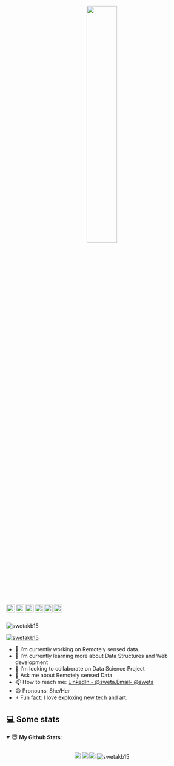 <p align="center">
  <img src="https://media.giphy.com/media/UXPr715fNgTQ3Tg7Dg/giphy.gif" width="40%">
  <br/>
  <br/>
<a href="https://twitter.com/SWETABARNWAL5?s=08">
  <img align="left" alt="Sweta's Twitter" width="22px" src="https://cdn.jsdelivr.net/npm/simple-icons@v3/icons/twitter.svg" />
</a>
<a href="https://www.linkedin.com/in/sweta-barnwal-607483196/">
  <img align="left" alt="Sweta's Linkdein" width="22px" src="https://cdn.jsdelivr.net/npm/simple-icons@v3/icons/linkedin.svg" />
</a>
<a href="https://github.com/sweta.akb15/">
  <img align="left" alt="Sweta's Github" width="22px" src="https://cdn.jsdelivr.net/npm/simple-icons@v3/icons/github.svg" />
</a>
<a href="https://www.instagram.com/barnwal3381/">
  <img align="left" alt="Sweta's Instagram" width="22px" src="https://cdn.jsdelivr.net/npm/simple-icons@v3/icons/instagram.svg" />
</a>
<a href="https://www.facebook.com/sweta.barnwal.969/">
  <img align="left" alt="Sweta's Facebook" width="22px" src="https://cdn.jsdelivr.net/npm/simple-icons@v3/icons/facebook.svg" />
</a>
<a href="https://sweta-akb15.medium.com">
  <img align="left" alt="Sweta's Mediun" width="22px" src="https://cdn.jsdelivr.net/npm/simple-icons@v3/icons/medium.svg" />
</a>

<br/>
<br/>
<p align="left"> <img src="https://komarev.com/ghpvc/?username=swetakb15&label=Profile%20views&color=0e75b6&style=flat" alt="swetakb15" /> </p>
<p align="left"> <a href="https://github.com/ryo-ma/github-profile-trophy"><img src="https://github-profile-trophy.vercel.app/?username=swetakb15" alt="swetakb15" /></a> </p>

- 🔭 I’m currently working on Remotely sensed data.
- 🌱 I’m currently learning more about Data Structures and Web development
- 👯 I’m looking to collaborate on Data Science Project
- 💬 Ask me about Remotely sensed Data
- 📫 How to reach me: [LinkedIn - @sweta](https://www.linkedin.com/in/sweta-barnwal-607483196/),[Email- @sweta](sweta.akb15@gmail.com)
- 😄 Pronouns: She/Her
- ⚡ Fun fact: I love exploxing new tech and art.

## 💻 Some stats

<details open>
 <summary> 😇 <b>My Github Stats</b>: </summary>
<br>
<p align = "center">
  <img src = "https://github-readme-stats.vercel.app/api?username=swetakb15&show_icons=true&hide=contribs,prs&cache_seconds=86400&theme=radical&line_height=27">
  <img src = "https://github-readme-stats.vercel.app/api/top-langs/?username=swetakb15&hide=css,java,html&theme=radical&line_height=27">
  <img src=" https://github-readme-stats.vercel.app/api/pin/?username=swetakb15&repo=github-readme-stats&cache_seconds=86400&theme=radical&line_height=27">
  <img align="center" src="https://github-readme-streak-stats.herokuapp.com/?user=swetakb15&" alt="swetakb15" />
</p>

</details>

